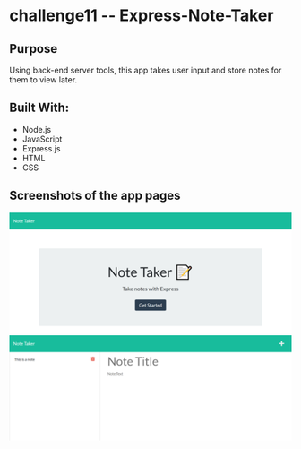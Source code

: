 # challenge11 -- Express-Note-Taker

## Purpose
Using back-end server tools, this app takes user input and store notes for them to view later.

## Built With:
* Node.js
* JavaScript
* Express.js
* HTML
* CSS

## Screenshots of the app pages
![Note taker homepage](./snapshots/screenshot1.png) 
![Note taker notes page](./snapshots/screenshot2.png)
